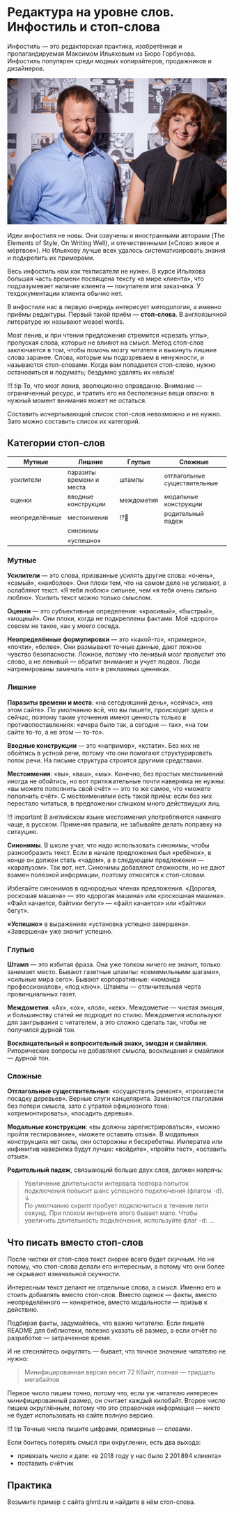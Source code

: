 # Редактура на уровне слов. Инфостиль и стоп-слова

Инфостиль — это редакторская практика, изобретённая и пропагандируемая Максимом Ильяховым из Бюро Горбунова. Инфостиль популярен среди модных копирайтеров, продажников и дизайнеров.

![Максим Ильяхов и его соавтор Людмила Сарычева](img/maxim-lyuda.jpg)

Идеи инфостиля не новы. Они озвучены и иностранными авторами (The Elements of Style, On Writing Well), и отечественными («Слово живое и мёртвое»). Но Ильяхову лучше всех удалось систематизировать знания и подкрепить их примерами.

Весь инфостиль нам как техписателя не нужен. В курсе Ильяхова большая часть времени посвящена тексту «в мире клиента», что подразумевает наличие клиента — покупателя или заказчика. У техдокументации клиента обычно нет.

В инфостиле нас в первую очередь интересует методология, а именно приёмы редактуры. Первый такой приём — **стоп-слова**. В англоязычной литературе их называют weasel words.

Мозг ленив, и при чтении предложения стремится «срезать углы», пропуская слова, которые не влияют на смысл. Метод стоп-слов заключается в том, чтобы помочь мозгу читателя и выкинуть лишние слова заранее. Слова, которые мы подозреваем в ненужности, и называются стоп-словами. Когда вам попадается стоп-слово, нужно остановиться и подумать; бездумно удалять их нельзя!

!!! tip
    То, что мозг ленив, эволюционно оправданно. Внимание — ограниченный ресурс, и тратить его на бесполезные вещи опасно: в нужный момент внимания может не остаться.

Составить исчерпывающий список стоп-слов невозможно и не нужно. Зато можно составить список их категорий.


## Категории стоп-слов

| Мутные         | Лишние                   | Глупые     | Сложные                      |
|----------------|--------------------------|------------|------------------------------|
| усилители      | паразиты времени и места | штампы     | отглагольные существительные |
| оценки         | вводные конструкции      | междометия | модальные конструкции        |
| неопределённые | местоимения              | !?💩       | родительный падеж            |
|                | синонимы                 |            |                              |
|                | «успешно»                |            |                              |


### Мутные

**Усилители** — это слова, призванные усилять другие слова: «очень», «самый», «наиболее». Они плохи тем, что на самом деле не усливают, а ослабляют текст. «Я тебя люблю» сильнее, чем «я тебя очень сильно люблю». Усилить текст можно только смыслом.

**Оценки** — это субъективные определения: «красивый», «быстрый», «мощный». Они плохи, когда не подкреплены фактами. Моё «дорого» совсем не такое, как у моего соседа.

**Неопределённые формулировки** — это «какой-то», «примерно», «почти», «более». Они размывают точные данные, дают ложное чувство безопасности. Ложное, потому что ленивый мозг пропустит это слово, а не ленивый — обратит внимание и учует подвох. Люди натренированы замечать «от» в рекламных ценниках.


### Лишние

**Паразиты времени и места**: «на сегодняшний день», «сейчас», «на этом сайте». По умолчанию всё, что вы пишете, происходит здесь и сейчас, поэтому такие уточнения имеют ценность только в противопоставлениях: «вчера было так, а сегодня — так», «на том сайте то-то, а не этом — то-то».

**Вводные конструкции** — это «например», «кстати». Без них не обойтись в устной речи, потому что они помогают структурировать поток речи. На письме структура строится другими средствами.

**Местоимения**: «вы», «ваш», «мы». Конечно, без простых местоимений иногда не обойтись, но вот притяжательные почти наверняка не нужны: «вы можете пополнить свой счёт» — это то же самое, что «можете пополнить счёт». С местоимениями есть такой приём: если без них перестало читаться, в предложении слишком много действиущих лиц.

!!! important
    В английском языке местоимения употребляются намного чаще, в русском. Применяя правила, не забывайте делать поправку на ситауцию.

**Синонимы**. В школе учат, что надо использовать синонимы, чтобы разнообразить текст. Если в начале предложения был «ребёнок», в конце он должен стать «чадом», а в следующем предложении — «карапузом». Так вот, нет. Синонимы добавляют сложности, но не дают взамен полезной информации, поэтому относятся к стоп-словам.

Избегайте синонимов в однородных членах предложения. «Дорогая, роскошая машина» — это «дорогая машина» или «роскошная машина». «Файл качается, байтики бегут» — «файл качается» или «байтики бегут».

**«Успешно»** в выражениях «установка успешно завершена». «Завершена» уже значит успешно.


### Глупые

**Штамп** — это избитая фраза. Она уже толком ничего не значит, только занимает место. Бывают газетные штампы: «семимильными шагами», «сильные мира сего». Бывают корпоративные: «команда профессионалов», «под ключ». Штампы — отличительная черта провинциальных газет.

**Междометия**. «Ах», «ох», «лол», «кек». Междометие — чистая эмоция, и большинству статей не подходит по стилю. Междометия используют для заигрывания с читателем, а это сложно сделать так, чтобы не получился дурной тон.

**Восклицательный и вопросительный знаки, эмодзи и смайлики**. Риторические вопросы не добавляют смысла, восклицания и смайлики — дурной тон.


### Сложные

**Отглагольные существительные**: «осуществить ремонт», «произвести посадку деревьев». Верные слуги канцелярита. Заменяются глаголами без потери смысла, зато с утратой официозного тона: «отремонтировать», «посадить деревья».

**Модальные конструкции**: «вы должны зарегистрироваться», «можно пройти тестирование», «можете оставить отзыв». В модальных конструкциях нет силы, они осторожны и бесхребетны. Императив или инфинитив наверняка будут лучше: «войдите», «пройти тест», «оставить отзыв».

**Родительный падеж**, связыающий больше двух слов, должен напрячь:

>   Увеличение длительности интервала повтора попыток подключения повысит шанс успешного подключения (флагом -d). 
>   ↓  
>   По умолчанию скрипт пробует подключиться в течение пяти секунд. При плохом интернете этого бывает мало. Чтобы увеличить длительность подключения, используйте флаг -d: ...


## Что писать вместо стоп-слов

После чистки от стоп-слов текст скорее всего будет скучным. Но не потому, что стоп-слова делали его интересным, а потому что они более не скрывают изначальной скучности.

Интересным текст делают не отдельные слова, а смысл. Именно его и стоить добавлять вместо стоп-слов. Вместо оценок — факты, вместо неопределённого — конкретное, вместо модальности — призыв к действию.

Подбирая факты, задумайтесь, что важно читателю. Если пишете README для библиотеки, полезно указать её размер, а если отчёт по разработке — затраченное время.

И не стесняйтесь округлять — бывает, что точное значение читателю не нужно:

>   Минифицированная версия весит 72 Кбайт, полная — тридцать мегабайтов

Первое число пишем точно, потому что, если уж читателю интересен минифицированный размер, он считает каждый килобайт. Второе число пишем округлённым, потому что это справочная информация — никто не будет использовать на сайте полную версию.

!!! tip
    Точные числа пишите цифрами, примерные — словами.

Если боитесь потерять смысл при округлении, есть два выхода:

-   привязать число к дате: «в 2018 году у нас было 2 201 894 клиента»
-   поставить счётчик


## Практика

Возьмите пример с сайта glvrd.ru и найдите в нём стоп-слова.
